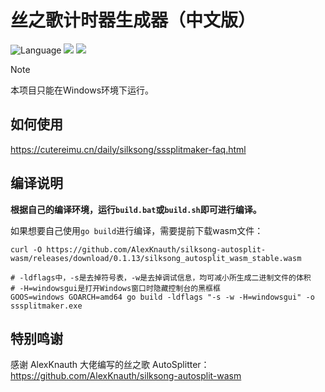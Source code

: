 # 丝之歌计时器生成器（中文版）

![](https://img.shields.io/github/go-mod/go-version/CuteReimu/sssplitmaker "Language")
[![](https://img.shields.io/github/actions/workflow/status/CuteReimu/sssplitmaker/golangci-lint.yml?branch=master)](https://github.com/CuteReimu/sssplitmaker/actions/workflows/golangci-lint.yml "Analysis")
[![](https://img.shields.io/github/license/CuteReimu/sssplitmaker)](https://github.com/CuteReimu/sssplitmaker/blob/master/LICENSE "LICENSE")

> [!Note]
> 本项目只能在Windows环境下运行。

## 如何使用

https://cutereimu.cn/daily/silksong/sssplitmaker-faq.html

## 编译说明

**根据自己的编译环境，运行`build.bat`或`build.sh`即可进行编译。**

如果想要自己使用`go build`进行编译，需要提前下载wasm文件：

```shell
curl -O https://github.com/AlexKnauth/silksong-autosplit-wasm/releases/download/0.1.13/silksong_autosplit_wasm_stable.wasm

# -ldflags中，-s是去掉符号表，-w是去掉调试信息，均可减小所生成二进制文件的体积
# -H=windowsgui是打开Windows窗口时隐藏控制台的黑框框
GOOS=windows GOARCH=amd64 go build -ldflags "-s -w -H=windowsgui" -o sssplitmaker.exe
```

## 特别鸣谢

感谢 AlexKnauth 大佬编写的丝之歌 AutoSplitter： https://github.com/AlexKnauth/silksong-autosplit-wasm
